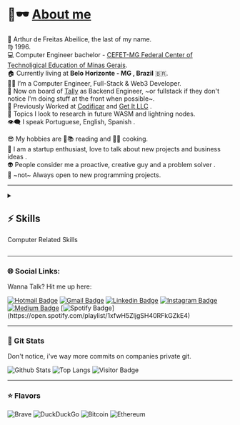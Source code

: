 # 👋🕶️ [About me](https://github.com/afa7789)

🐍 Arthur de Freitas Abeilice, the last of my name. </br>
♍ 1996.</br>
💻 Computer Engineer bachelor - [CEFET-MG Federal Center of Technoligical Education of Minas Gerais](https://www.cefetmg.br).</br>
🏠 Currently living at __Belo Horizonte - MG , Brazil__ 🇧🇷. <br/>
👨‍💻 I’m a Computer Engineer, Full-Stack & Web3 Developer.<br/>
💼 Now on board of [Tally](https://tally.xyz) as Backend Engineer, ~or fullstack if they don't notice I'm doing stuff at the front when possible~.</br>
💸 Previously Worked at [Codificar](https://codificar.com.br) and [Get It LLC](https://get.it) .</br>
🔭 Topics I look to research in future WASM and lightning nodes.<br/>
👁️‍🗨️ I speak Portuguese, English, Spanish .</br>
<!--  💬 Learning Arabic. `لسَّلَامُ عَلَيْكُمْ` and ukrainian `привіт`<br/>-->
😎 My hobbies are 📖📚 reading and 🍳🔪 cooking.</br>
🎩 I am a startup enthusiast, love to talk about new projects and business ideas .</br> 
👽 People consider me a proactive, creative guy and a problem solver .</br>
🍕 ~not~ Always open to new programming projects.</br>
<!-- 💳 Now on board of developers team, as Software Engineer, working with Golang and Micro-Services.</br> -->

-----------------------------

<details>
 <summary>
 
  <h2>⚡ Skills</h2>
  
  Computer Related Skills
  
 </summary>
 <details>
 <summary>
 
 <h3> ⌨️ Programming Languages</h3>
 In order of knowledge/priority.
 
 </summary>

![Bash](https://img.shields.io/badge/-Bash-black?style=for-the-badge&logo=gnubash)
![JavaScript](https://img.shields.io/badge/-JavaScript-black?style=for-the-badge&logo=javascript)
![Golang](https://img.shields.io/badge/-Golang-black?style=for-the-badge&logo=Go)
![MarkDown](https://img.shields.io/badge/-Markdown-black?style=for-the-badge&logo=markdown)
![TypeScript](https://img.shields.io/badge/-TypeScript-black?style=for-the-badge&logo=typescript)
![PHP](https://img.shields.io/badge/-PHP-black?style=for-the-badge&logo=php)
![HTML5](https://img.shields.io/badge/-HTML5-black?style=for-the-badge&logo=html5)
![CSS3](https://img.shields.io/badge/-CSS3-black?style=for-the-badge&logo=css3)
![Python](https://img.shields.io/badge/-Python-black?style=for-the-badge&logo=Python)
![C](https://img.shields.io/badge/-C-black?style=for-the-badge&logo=c)
![Java](https://img.shields.io/badge/-Java-black?style=for-the-badge&logo=java)
![Solidity](https://img.shields.io/badge/-Solidity-black?style=for-the-badge&logo=solidity)
![C++](https://img.shields.io/badge/-C++-black?style=for-the-badge&logo=cplusplus)
![Latex](https://img.shields.io/badge/-Latex-black?style=for-the-badge&logo=Latex)
![Kotlin](https://img.shields.io/badge/-kotlin-black?style=for-the-badge&logo=kotlin)
![Swift](https://img.shields.io/badge/-Swift-black?style=for-the-badge&logo=Swift)

Languages that I have worked with on work enviroment, doesn't mean I am a master of those, listed from more to less experience(Left to right).
</details>

 <details>
 <summary>
 
 <h3> 🧠 Frameworks </h3>
 Frameworks I worked with that I know I can be of help
 
 </summary>

![VueJs](https://img.shields.io/badge/-VueJs-black?style=for-the-badge&logo=vuedotjs)
![Nodejs](https://img.shields.io/badge/-Nodejs-black?style=for-the-badge&logo=Node.js)
![Express](https://img.shields.io/badge/-Express-black?style=for-the-badge&logo=express)
![Laravel](https://img.shields.io/badge/-Laravel-black?style=for-the-badge&logo=laravel)
![Nuxt](https://img.shields.io/badge/-Nuxt-black?style=for-the-badge&logo=nuxtdotjs)
![Next](https://img.shields.io/badge/-Next-black?style=for-the-badge&logo=nextdotjs)
![React](https://img.shields.io/badge/-React-black?style=for-the-badge&logo=react&logoColor=orange)
![HardHat](https://img.shields.io/badge/-HardHat-black?style=for-the-badge&logo=ethereum&logoColor=yellow)
![React Native](https://img.shields.io/badge/-React%20Native-black?style=for-the-badge&logo=react)
![Jquery](https://img.shields.io/badge/-Jquery-black?style=for-the-badge&logo=jquery)
![Flask](https://img.shields.io/badge/-Flask-black?style=for-the-badge&logo=flask)
![WordPress](https://img.shields.io/badge/-WordPress-black?style=for-the-badge&logo=WordPress)
![Django](https://img.shields.io/badge/-Django-black?style=for-the-badge&logo=django&logoColor=orange)
</details>


 <details>
 <summary>

<h3> 🛠️ Tools </h3>
Operational Systems, Text Editor, Software, Solutions and Others...

</summary>

![Linux](https://img.shields.io/badge/-Linux-black?style=for-the-badge&logo=linux)
![Macos](https://img.shields.io/badge/-Macos-black?style=for-the-badge&logo=apple) || 
![Sublime Text](https://img.shields.io/badge/-Sublime%20Text-black?style=for-the-badge&logo=sublimetext)
![Visual Studio Code](https://img.shields.io/badge/-Visual%20Studio%20Code-black?style=for-the-badge&logo=visualstudiocode)
![Vim](https://img.shields.io/badge/-Vim-black?style=for-the-badge&logo=vim)
 ||
![Jupyter](https://img.shields.io/badge/-Jupyter-black?style=for-the-badge&logo=jupyter)
 ||
![Redis](https://img.shields.io/badge/-Redis-black?style=for-the-badge&logo=Redis)||
![PostgreSQL](https://img.shields.io/badge/-PostgreSQL-black?style=for-the-badge&logo=postgresql)
![MySQL](https://img.shields.io/badge/-MySQL-black?style=for-the-badge&logo=mysql)
![MongoDB](https://img.shields.io/badge/-MongoDB-black?style=for-the-badge&logo=mongodb)
![CouchDB](https://img.shields.io/badge/-Couchdb-black?style=for-the-badge&logo=apachecouchdb)
||
![Json](https://img.shields.io/badge/-Json-black?style=for-the-badge&logo=json)
 ||
![Docker](https://img.shields.io/badge/-Docker-black?style=for-the-badge&logo=docker)
![Kubernetes](https://img.shields.io/badge/-Kubernetes-black?style=for-the-badge&logo=kubernetes)
 ||
![Google Cloud](https://img.shields.io/badge/Google%20Cloud-black?style=for-the-badge&logo=google-cloud)
![Firebase](https://img.shields.io/badge/Firebase-black?style=for-the-badge&logo=firebase)
 ||
![Redmine](https://img.shields.io/badge/-Redmine-black?style=for-the-badge&logo=redmine)
![Trello](https://img.shields.io/badge/-Trello-black?style=for-the-badge&logo=trello)
||
![Rocket Chat](https://img.shields.io/badge/-Rocket%20Chat-black?style=for-the-badge&logo=rocketdotchat)
![Slack](https://img.shields.io/badge/-Slack-black?style=for-the-badge&logo=slack)
||
![Mautic](https://img.shields.io/badge/-Mautic-black?style=for-the-badge&logo=mautic)
 ||
![Git](https://img.shields.io/badge/-Git-black?style=for-the-badge&logo=git)
![GitHub](https://img.shields.io/badge/-GitHub-black?style=for-the-badge&logo=github)
![GitLab](https://img.shields.io/badge/-GitLab-black?style=for-the-badge&logo=gitlab)
![Bitbucket](https://img.shields.io/badge/-Bitbucket-black?style=for-the-badge&logo=bitbucket)
 ||
![Diagrams](https://img.shields.io/badge/-Diagrams(UML)-black?style=for-the-badge&logo=diagrams.net)
 ||
![Gimp](https://img.shields.io/badge/-Gimp-black?style=for-the-badge&logo=gimp)
![Adobe Photoshop](https://img.shields.io/badge/-Adobe%20Photoshop-black?style=for-the-badge&logo=adobephotoshop)
![Inkscape](https://img.shields.io/badge/-Inkscape-black?style=for-the-badge&logo=inkscape)
 ||
![OBS Studio](https://img.shields.io/badge/-OBS%20Studio-black?style=for-the-badge&logo=obsstudio)
![Audacity](https://img.shields.io/badge/-Audacity-black?style=for-the-badge&logo=audacity)
</details>

</details>

-----------------------------

### 🌐 Social Links:

Wanna Talk? Hit me up here:

[![Hotmail Badge](https://img.shields.io/badge/-arthurabeilice@hotmail.com-darkblue?style=flat-square&logo=Microsoft-Outlook&logoColor=white&link=mailto:arthurabeilice@hotmail.com)](mailto:arthurabeilice@hotmail.com)
[![Gmail Badge](https://img.shields.io/badge/-afa7789@gmail.com-c14438?style=flat-square&logo=Gmail&logoColor=white&link=mailto:afa7789@gmail.com)](mailto:afa7789@gmail.com)
[![Linkedin Badge](https://img.shields.io/badge/-arthur-blue?style=flat-square&logo=Linkedin&logoColor=white&link=https://www.linkedin.com/in/arthur-abeilice/)](https://www.linkedin.com/in/arthur-abeilice/)
[![Instagram Badge](https://img.shields.io/badge/-afabeilice-8a3ab9?style=flat-square&logo=instagram&logoColor=white&link=https://instagram.com/afabeilice/)](https://instagram.com/afabeilice)
[![Medium Badge](https://img.shields.io/badge/-@afa7789-black?style=flat-square&labelColor=000000&logo=Medium&link=https://medium.com/@afa7789/)](https://medium.com/@afa7789)
[![Spotify Badge](https://img.shields.io/badge/-Brazilian%20Playlist-1DB954?style=flat-square&logo=Spotify&logoColor=white&link=[mailto:arthurabeilice@hotmail.com](https://open.spotify.com/playlist/1xfwH5ZljgSH40RFkGZkE4))](https://open.spotify.com/playlist/1xfwH5ZljgSH40RFkGZkE4)
<!-- [![Youtube Badge](https://img.shields.io/badge/-koolkanna-darkred?style=flat-square&logo=youtube&logoColor=white&link=https://www.youtube.com/c/koolkanna)](https://www.youtube.com/c/koolkanna) -->

--------------------------------------

### 🧿 Git Stats

Don't notice, i've way more commits on companies private git.


![Github Stats](https://github-readme-stats.vercel.app/api?username=afa7789&count_private=true&show_icons=true&include_all_commits=true&exclude_repo=meow-au-cefet-games,college-python-showcase,TP_JogosDigitais,Compiladores,laravue-login-template,cefet-games-classes)
![Top Langs](https://github-readme-stats.vercel.app/api/top-langs/?username=afa7789&exclude_repo=meow-au-cefet-games,college-python-showcase,TP_JogosDigitais,Compiladores,laravue-login-template,cefet-games-classes&layout=compact)
![Visitor Badge](https://visitor-badge.laobi.icu/badge?page_id=afa7789.afa7789)

--------------------------------------

### ⭐ Flavors

![Brave](https://img.shields.io/badge/-Brave-black?style=for-the-badge&logo=Brave)
![DuckDuckGo](https://img.shields.io/badge/-Duck%20Duck%20Go-black?style=for-the-badge&logo=duckduckgo)
![Bitcoin](https://img.shields.io/badge/-Bitcoin-black?style=for-the-badge&logo=bitcoin)
![Ethereum](https://img.shields.io/badge/-Ethereum-black?style=for-the-badge&logo=Ethereum)
